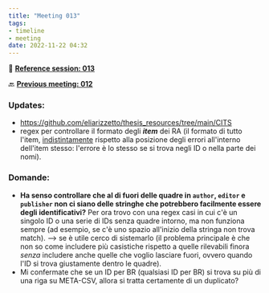 ```yaml
---
title: "Meeting 013"
tags:
- timeline
- meeting
date: 2022-11-22 04:32
---
```

<span 
		class="ob-timelines"
		data-date="2022-11-22-00">
</span>
📑 [**Reference session: 013**](notes/sessions/session%20013.md)

🔙 [**Previous meeting: 012**](notes/meetings/meeting%20012.md)

### Updates:
* https://github.com/eliarizzetto/thesis_resources/tree/main/CITS
* regex per controllare il formato degli ***item*** dei RA (il formato di tutto l'item, <u>indistintamente</u> rispetto alla posizione degli errori all'interno dell'item stesso: l'errore è lo stesso se si trova negli ID o nella parte dei nomi).

### Domande:
* **Ha senso controllare che al di fuori delle quadre in `author`, `editor` e `publisher` non ci siano delle stringhe che potrebbero facilmente essere degli identificativi?** 
	Per ora trovo con una regex casi in cui c'è un singolo ID o una serie di IDs senza quadre intorno, ma non funziona sempre (ad esempio, se c'è uno spazio all'inizio della stringa non trova match). --> se è utile cerco di sistemarlo (il problema principale è che non so come includere più casistiche rispetto a quelle rilevabili finora *senza* includere anche quelle che voglio lasciare fuori, ovvero quando l'ID si trova giustamente dentro le quadre).
* Mi confermate che se un ID per BR (qualsiasi ID per BR) si trova su più di una riga su META-CSV, allora si tratta certamente di un duplicato?
